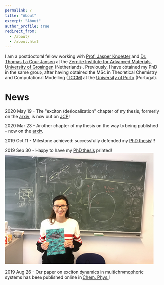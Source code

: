 ```yaml
---
permalink: /
title: "About"
excerpt: "About"
author_profile: true
redirect_from: 
  - /about/
  - /about.html
---
```


I am a postdoctoral fellow working with [Prof. Jasper Knoester](https://www.rug.nl/staff/j.knoester/) 
and [Dr. Thomas La Cour Jansen](https://www.rug.nl/staff/t.l.c.jansen/) at 
the [Zernike Institute for Advanced Materials](https://www.rug.nl/research/zernike/), 
[University of Groningen](https://www.rug.nl/) (Netherlands). Previously, I have obtained my PhD 
in the same group, after having obtained the MSc in Theoretical Chemistry and Computational Modelling 
([TCCM](https://www.emtccm.org/)) at the [University of Porto](https://sigarra.up.pt/up/en) (Portugal). 


News
======
2020 May 19 - The "exciton (de)localization" chapter of my thesis, formerly 
on the [arxiv](https://arxiv.org/abs/2003.10355), is now out on [JCP](https://aip.scitation.org/doi/10.1063/5.0008688)!

2020 Mar 23 - Another chapter of my thesis on the way to being published - now on the [arxiv](https://arxiv.org/abs/2003.10355).

2019 Oct 11 - Milestone achieved: successfully defended my [PhD thesis](https://doi.org/10.33612/diss.98528598)!!! 

2019 Sep 30 - Happy to have my [PhD thesis](https://doi.org/10.33612/diss.98528598) printed! 
<img src="../images/thesis_printed.jpeg" width="480" />

2019 Aug 26 - Our paper on exciton dynamics in multichromophoric systems has been published 
online in [Chem. Phys.](https://www.sciencedirect.com/science/article/pii/S0301010419305968)! 

